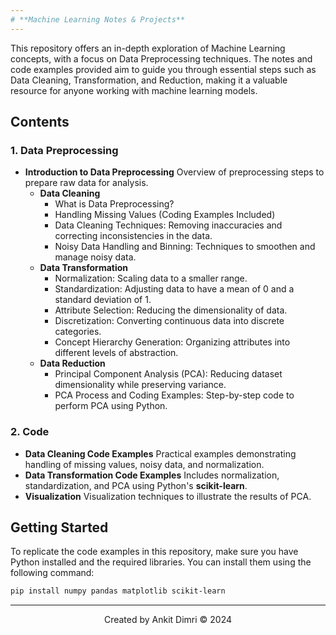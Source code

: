 ```yaml
---
# **Machine Learning Notes & Projects**
---
```

This repository offers an in-depth exploration of Machine Learning concepts, with a focus on Data Preprocessing techniques. The notes and code examples provided aim to guide you through essential steps such as Data Cleaning, Transformation, and Reduction, making it a valuable resource for anyone working with machine learning models.

## **Contents**

### **1. Data Preprocessing**
- **Introduction to Data Preprocessing** Overview of preprocessing steps to prepare raw data for analysis.
  - **Data Cleaning**
    - What is Data Preprocessing?
    - Handling Missing Values (Coding Examples Included)
    - Data Cleaning Techniques: Removing inaccuracies and correcting inconsistencies in the data.
    - Noisy Data Handling and Binning: Techniques to smoothen and manage noisy data.
  - **Data Transformation**
    - Normalization: Scaling data to a smaller range.
    - Standardization: Adjusting data to have a mean of 0 and a standard deviation of 1.
    - Attribute Selection: Reducing the dimensionality of data.
    - Discretization: Converting continuous data into discrete categories.
    - Concept Hierarchy Generation: Organizing attributes into different levels of abstraction.
  - **Data Reduction**
    - Principal Component Analysis (PCA): Reducing dataset dimensionality while preserving variance.
    - PCA Process and Coding Examples: Step-by-step code to perform PCA using Python.

### **2. Code**
- **Data Cleaning Code Examples** Practical examples demonstrating handling of missing values, noisy data, and normalization.
- **Data Transformation Code Examples** 
Includes normalization, standardization, and PCA using Python's **scikit-learn**.
- **Visualization** Visualization techniques to illustrate the results of PCA.

## **Getting Started**
To replicate the code examples in this repository, make sure you have Python installed and the required libraries. You can install them using the following command:

```bash
pip install numpy pandas matplotlib scikit-learn
```

---
<div align="center"> Created by Ankit Dimri © 2024 </div> 
